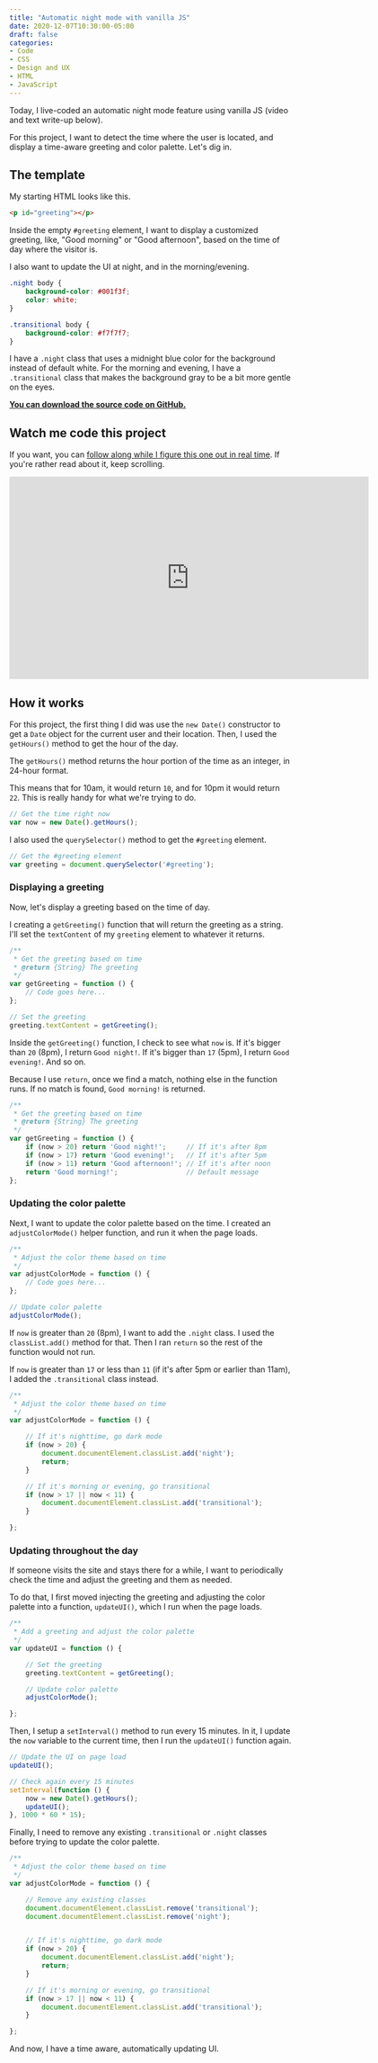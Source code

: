 ```yaml
---
title: "Automatic night mode with vanilla JS"
date: 2020-12-07T10:30:00-05:00
draft: false
categories:
- Code
- CSS
- Design and UX
- HTML
- JavaScript
---
```


Today, I live-coded an automatic night mode feature using vanilla JS (video and text write-up below).

For this project, I want to detect the time where the user is located, and display a time-aware greeting and color palette. Let's dig in.

## The template

My starting HTML looks like this.

```html
<p id="greeting"></p>
```

Inside the empty `#greeting` element, I want to display a customized greeting, like, "Good morning" or "Good afternoon", based on the time of day where the visitor is.

I also want to update the UI at night, and in the morning/evening.

```css
.night body {
	background-color: #001f3f;
	color: white;
}

.transitional body {
	background-color: #f7f7f7;
}
```

I have a `.night` class that uses a midnight blue color for the background instead of default white. For the morning and evening, I have a `.transitional` class that makes the background gray to be a bit more gentle on the eyes.

**[You can download the source code on GitHub.](https://gist.github.com/cferdinandi/5817d911130649f72fa88f8a61fd7a30)**

## Watch me code this project

If you want, you can [follow along while I figure this one out in real time](https://vimeo.com/488124332). If you're rather read about it, keep scrolling.

<div class="fluid-vids"><iframe src="https://player.vimeo.com/video/488124332?color=0088cc&title=0&byline=0&portrait=0" width="640" height="360" frameborder="0" allow="autoplay; fullscreen" allowfullscreen></iframe></div>

## How it works

For this project, the first thing I did was use the `new Date()` constructor to get a `Date` object for the current user and their location. Then, I used the `getHours()` method to get the hour of the day.

The `getHours()` method returns the hour portion of the time as an integer, in 24-hour format.

This means that for 10am, it would return `10`, and for 10pm it would return `22`. This is really handy for what we're trying to do.

```js
// Get the time right now
var now = new Date().getHours();
```

I also used the `querySelector()` method to get the `#greeting` element.

```js
// Get the #greeting element
var greeting = document.querySelector('#greeting');
```

### Displaying a greeting

Now, let's display a greeting based on the time of day.

I creating a `getGreeting()` function that will return the greeting as a string. I'll set the `textContent` of my `greeting` element to whatever it returns.

```js
/**
 * Get the greeting based on time
 * @return {String} The greeting
 */
var getGreeting = function () {
	// Code goes here...
};

// Set the greeting
greeting.textContent = getGreeting();
```

Inside the `getGreeting()` function, I check to see what `now` is. If it's bigger than `20` (8pm), I return `Good night!`. If it's bigger than `17` (5pm), I return `Good evening!`. And so on.

Because I use `return`, once we find a match, nothing else in the function runs. If no match is found, `Good morning!` is returned.

```js
/**
 * Get the greeting based on time
 * @return {String} The greeting
 */
var getGreeting = function () {
	if (now > 20) return 'Good night!';     // If it's after 8pm
	if (now > 17) return 'Good evening!';   // If it's after 5pm
	if (now > 11) return 'Good afternoon!'; // If it's after noon
	return 'Good morning!';                 // Default message
};
```

### Updating the color palette

Next, I want to update the color palette based on the time. I created an `adjustColorMode()` helper function, and run it when the page loads.

```js
/**
 * Adjust the color theme based on time
 */
var adjustColorMode = function () {
	// Code goes here...
};

// Update color palette
adjustColorMode();
```

If `now` is greater than `20` (8pm), I want to add the `.night` class. I used the `classList.add()` method for that. Then I ran `return` so the rest of the function would not run.

If `now` is greater than `17` or less than `11` (if it's after 5pm or earlier than 11am), I added the `.transitional` class instead.

```js
/**
 * Adjust the color theme based on time
 */
var adjustColorMode = function () {

	// If it's nighttime, go dark mode
	if (now > 20) {
		document.documentElement.classList.add('night');
		return;
	}

	// If it's morning or evening, go transitional
	if (now > 17 || now < 11) {
		document.documentElement.classList.add('transitional');
	}

};
```

### Updating throughout the day

If someone visits the site and stays there for a while, I want to periodically check the time and adjust the greeting and them as needed.

To do that, I first moved injecting the greeting and adjusting the color palette into a function, `updateUI()`, which I run when the page loads.

```js
/**
 * Add a greeting and adjust the color palette
 */
var updateUI = function () {

	// Set the greeting
	greeting.textContent = getGreeting();

	// Update color palette
	adjustColorMode();

};
```

Then, I setup a `setInterval()` method to run every 15 minutes. In it, I update the `now` variable to the current time, then I run the `updateUI()` function again.

```js
// Update the UI on page load
updateUI();

// Check again every 15 minutes
setInterval(function () {
	now = new Date().getHours();
	updateUI();
}, 1000 * 60 * 15);
```

Finally, I need to remove any existing `.transitional` or `.night` classes before trying to update the color palette.

```js
/**
 * Adjust the color theme based on time
 */
var adjustColorMode = function () {

	// Remove any existing classes
	document.documentElement.classList.remove('transitional');
	document.documentElement.classList.remove('night');


	// If it's nighttime, go dark mode
	if (now > 20) {
		document.documentElement.classList.add('night');
		return;
	}

	// If it's morning or evening, go transitional
	if (now > 17 || now < 11) {
		document.documentElement.classList.add('transitional');
	}

};
```

And now, I have a time aware, automatically updating UI.